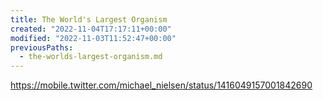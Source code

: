 ```yaml
---
title: The World's Largest Organism
created: "2022-11-04T17:17:11+00:00"
modified: "2022-11-03T11:52:47+00:00"
previousPaths:
  - the-worlds-largest-organism.md
---
```

https://mobile.twitter.com/michael_nielsen/status/1416049157001842690

 